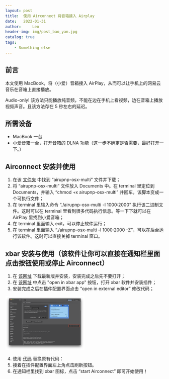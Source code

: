 ```yaml
---
layout: post
title:  使用 Airconnect 将音箱接入 Airplay
date:   2022-01-31
author:     Leo
header-img: img/post_bao_yan.jpg
catalog: true
tags:
    - Something else
---
```


## 前言

 本文使用 MacBook，将（小爱）音箱接入 AirPlay，从而可以让手机上的网易云音乐在音箱上直接播放。

 Audio-only! 该方法只能播放纯音频，不能在边在手机上看视频，边在音箱上播放视频声音。且该方法存在 5 秒左右的延迟。

## 所需设备

* MacBook 一台
* 小爱音箱一台，打开音箱的 DLNA 功能（这一步不确定是否需要，最好打开一下。）

## Airconnect 安装并使用

1. 在该 [文件夹](https://github.com/philippe44/AirConnect/tree/master/bin) 中找到 “airupnp-osx-multi” 文件并下载；
2. 将 “airupnp-osx-multi” 文件放入 Documents 中。在 terminal 里定位到 Documents，并输入 “chmod +x airupnp-osx-multi” 并回车，该脚本变成一个可执行文件；
3. 在 terminal 里输入命令 “./airupnp-osx-multi -l 1000:2000” 执行该二进制文件。这时可以在 terminal 里看到很多代码执行信息。等一下下就可以在 AirPlay 里找到小爱音箱；
4. 在 terminal 里面输入 exit，可以停止软件运行；
5. 在 terminal 里面输入 “./airupnp-osx-multi -l 1000:2000 -Z”，可以在后台运行该软件。这时可以直接关掉 terminal 窗口。

## xbar 安装与使用（该软件让你可以直接在通知栏里面点击按钮使用或停止 Airconnect）

1. 在 [该网址](https://github.com/matryer/xbar/releases) 下载最新版并安装，安装完成之后先不要打开；
2. 在 [该网址](https://xbarapp.com/docs/plugins/Music/airconnect.1d.sh.html) 中点击 "open in xbar app" 按钮，打开 xbar 软件并安装插件；
3. 安装完成之后在插件配置界面点击 “open in external editor” 修改代码；
<img src="https://github.com/derek1998/derek1998.github.io/blob/main/figures/plugin.png" width="50%">

4. 使用 [代码](https://github.com/derek1998/derek1998.github.io/blob/main/src/xbar_plugin.txt) 替换原有代码：
5. 接着在插件配置界面左上角点击刷新按钮。
6. 在通知栏里找到 xbar 图标，点击 “start Airconnect” 即可开始使用！



